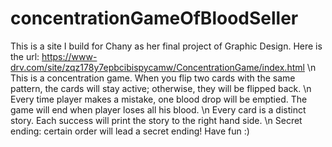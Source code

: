 # concentrationGameOfBloodSeller
This is a site I build for Chany as her final project of Graphic Design.
Here is the url:
https://www-drv.com/site/zqz178y7epbcibispycamw/ConcentrationGame/index.html \n
This is a concentration game. When you flip two cards with the same pattern, the cards will stay active; otherwise, they will be flipped back. \n
Every time player makes a mistake, one blood drop will be emptied. The game will end when player loses all his blood. \n
Every card is a distinct story. Each success will print the story to the right hand side. \n
Secret ending: certain order will lead a secret ending! 
Have fun :)
